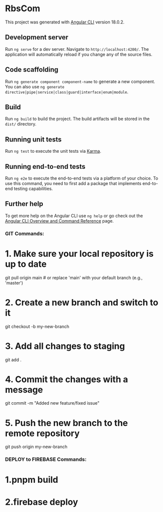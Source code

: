 # RbsCom

This project was generated with [Angular CLI](https://github.com/angular/angular-cli) version 18.0.2.

## Development server

Run `ng serve` for a dev server. Navigate to `http://localhost:4200/`. The application will automatically reload if you change any of the source files.

## Code scaffolding

Run `ng generate component component-name` to generate a new component. You can also use `ng generate directive|pipe|service|class|guard|interface|enum|module`.

## Build

Run `ng build` to build the project. The build artifacts will be stored in the `dist/` directory.

## Running unit tests

Run `ng test` to execute the unit tests via [Karma](https://karma-runner.github.io).

## Running end-to-end tests

Run `ng e2e` to execute the end-to-end tests via a platform of your choice. To use this command, you need to first add a package that implements end-to-end testing capabilities.

## Further help

To get more help on the Angular CLI use `ng help` or go check out the [Angular CLI Overview and Command Reference](https://angular.dev/tools/cli) page.

### GIT Commands:
# 1. Make sure your local repository is up to date
git pull origin main  # or replace 'main' with your default branch (e.g., 'master')

# 2. Create a new branch and switch to it
git checkout -b my-new-branch

# 3. Add all changes to staging
git add .

# 4. Commit the changes with a message
git commit -m "Added new feature/fixed issue"

# 5. Push the new branch to the remote repository
git push origin my-new-branch

### DEPLOY to FIREBASE Commands:
# 1.pnpm build
# 2.firebase deploy
